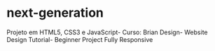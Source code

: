 # next-generation
Projeto em HTML5, CSS3 e JavaScript- Curso: Brian Design- Website Design Tutorial- Beginner Project Fully Responsive
